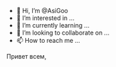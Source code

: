 - 👋 Hi, I’m @AsiGoo
- 👀 I’m interested in ...
- 🌱 I’m currently learning ...
- 💞️ I’m looking to collaborate on ...
- 📫 How to reach me ...

<!---
AsiGoo/AsiGoo is a ✨ special ✨ repository because its `README.md` (this file) appears on your GitHub profile.
You can click the Preview link to take a look at your changes.
---> Привет всем, 
